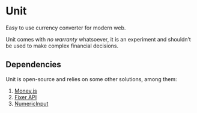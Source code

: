 # Unit

Easy to use currency converter for modern web.

Unit comes with _no warranty_ whatsoever, it is an experiment and shouldn’t be used to make complex financial decisions.

## Dependencies

Unit is open-source and relies on some other solutions, among them:

1. [Money.js](https://github.com/openexchangerates/money.js)
2. [Fixer API](http://fixer.io)
3. [NumericInput](https://github.com/joshuadeleon/NumericInput)